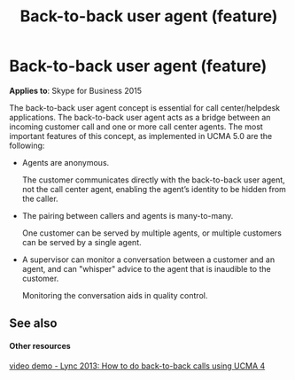 ﻿---
title: Back-to-back user agent (feature)
TOCTitle: Back-to-back user agent
ms:assetid: 5e870c56-92ab-4610-9588-4c46561fad22
ms:mtpsurl: https://msdn.microsoft.com/en-us/library/Dn465924(v=office.16)
ms:contentKeyID: 65239790
ms.date: 07/27/2015
mtps_version: v=office.16
---

# Back-to-back user agent (feature)


**Applies to**: Skype for Business 2015

The back-to-back user agent concept is essential for call center/helpdesk applications. The back-to-back user agent acts as a bridge between an incoming customer call and one or more call center agents. The most important features of this concept, as implemented in UCMA 5.0 are the following:

  - Agents are anonymous.
    
    The customer communicates directly with the back-to-back user agent, not the call center agent, enabling the agent’s identity to be hidden from the caller.

  - The pairing between callers and agents is many-to-many.
    
    One customer can be served by multiple agents, or multiple customers can be served by a single agent.

  - A supervisor can monitor a conversation between a customer and an agent, and can "whisper" advice to the agent that is inaudible to the customer.
    
    Monitoring the conversation aids in quality control.

## See also

#### Other resources

[video demo - Lync 2013: How to do back-to-back calls using UCMA 4](http://channel9.msdn.com/posts/lync-2013-how-to-do-back-to-back-calls-using-ucma-4)

